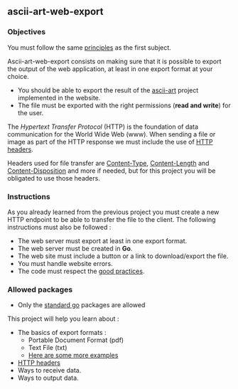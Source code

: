 ## ascii-art-web-export

### Objectives

You must follow the same [principles](../README.md) as the first subject.

Ascii-art-web-export consists on making sure that it is possible to export the output of the web application, at least in one export format at your choice.

- You should be able to export the result of the [ascii-art](../../ascii-art/README.md) project implemented in the website.
- The file must be exported with the right permissions (**read and write**) for the user.

The _Hypertext Transfer Protocol_ (HTTP) is the foundation of data communication for the World Wide Web (www). When sending a file or image as part of the HTTP response we must include the use of [HTTP headers](https://developer.mozilla.org/en-US/docs/Web/HTTP/Headers).

Headers used for file transfer are [Content-Type](https://developer.mozilla.org/en-US/docs/Web/HTTP/Headers/Content-Type), [Content-Length](https://developer.mozilla.org/en-US/docs/Web/HTTP/Headers/Content-Length) and [Content-Disposition](https://developer.mozilla.org/en-US/docs/Web/HTTP/Headers/Content-Disposition) and more if needed, but for this project you will be obligated to use those headers.

### Instructions

As you already learned from the previous project you must create a new HTTP endpoint to be able to transfer the file to the client. The following instructions must also be followed :

- The web server must export at least in one export format.
- The web server must be created in **Go**.
- The web site must include a button or a link to download/export the file.
- You must handle website errors.
- The code must respect the [good practices](../../good-practices/README.md).

### Allowed packages

- Only the [standard go](https://golang.org/pkg/) packages are allowed

This project will help you learn about :

- The basics of export formats :
  - Portable Document Format (pdf)
  - Text File (txt)
  - [Here are some more examples](https://en.wikipedia.org/wiki/Document_file_format)
- [HTTP headers](https://developer.mozilla.org/en-US/docs/Web/HTTP/Headers)
- Ways to receive data.
- Ways to output data.

